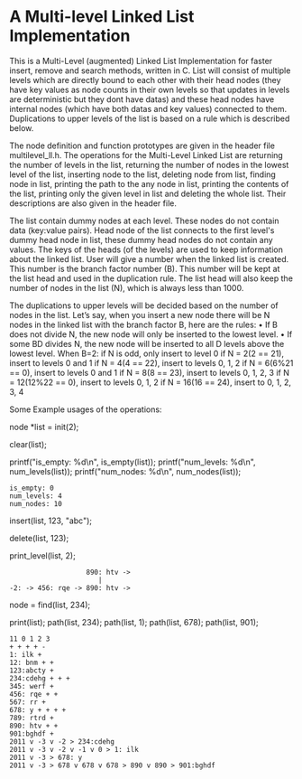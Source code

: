 # A Multi-level Linked List Implementation

This is a Multi-Level (augmented) Linked List Implementation for faster insert, remove and search methods, written in C.  List will consist of multiple levels which are directly bound to each other with their head nodes (they have key values as node counts in their own levels so that updates in levels are deterministic but they dont have datas) and these head nodes have internal nodes (which have both datas and key values) connected to them. Duplications to upper levels of the list is based on a rule which is described below.

The node definition and function prototypes are given in the header file multilevel_ll.h. The operations for the Multi-Level Linked List are returning the number of levels in the list, returning the number of nodes in the lowest level of the list, inserting node to the list, deleting node from list, finding node in list, printing the path to the any node in list, printing the contents of the list, printing only the given level in list and deleting the whole list. Their descriptions are also given in the header file. 

The list contain dummy nodes at each level. These nodes do not contain data (key:value pairs). Head node of the list connects to the first level's dummy head node in list, these dummy head nodes do not contain any values. The keys of the heads (of the levels) are used to keep information about the linked list. User will give a number when the linked list is created. This number is the branch factor number (B). This number will be kept at the list head and used in the duplication rule. The list head will also keep the number of nodes in the list (N), which is always less than 1000.

The duplications to upper levels will be decided based on the number of nodes in the list. Let’s say, when you insert a new node there will be N nodes in the linked list with the branch factor B, here are the rules:
• If B does not divide N, the new node will only be inserted to the lowest level.
• If some BD divides N, the new node will be inserted to all D levels above the lowest level.
When B=2:
if N is odd, only insert to level 0
if N = 2(2 == 21), insert to levels 0 and 1 if N = 4(4 == 22), insert to levels 0, 1, 2
if N = 6(6%21 == 0), insert to levels 0 and 1 if N = 8(8 == 23), insert to levels 0, 1, 2, 3
if N = 12(12%22 == 0), insert to levels 0, 1, 2 if N = 16(16 == 24), insert to 0, 1, 2, 3, 4

Some Example usages of the operations:

node *list = init(2);

clear(list);

printf("is_empty: %d\n", is_empty(list));	printf("num_levels: %d\n", num_levels(list));	printf("num_nodes: %d\n", num_nodes(list));

	is_empty: 0
	num_levels: 4
	num_nodes: 10

insert(list, 123, "abc");

delete(list, 123);

print_level(list, 2);

					   890: htv ->
						  |
	-2: -> 456: rqe -> 890: htv ->

node = find(list, 234);

print(list);
path(list, 234);
path(list, 1);
path(list, 678);
path(list, 901);
	
	11 0 1 2 3
	+ + + + -
	1: ilk +
	12: bnm + +
	123:abcty +
	234:cdehg + + +
	345: werf +
	456: rqe + +
	567: rr +
	678: y + + + +
	789: rtrd +
	890: htv + +
	901:bghdf +
	2011 v -3 v -2 > 234:cdehg
	2011 v -3 v -2 v -1 v 0 > 1: ilk
	2011 v -3 > 678: y
	2011 v -3 > 678 v 678 v 678 > 890 v 890 > 901:bghdf

